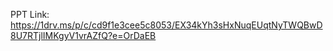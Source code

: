 PPT Link: https://1drv.ms/p/c/cd9f1e3cee5c8053/EX34kYh3sHxNuqEUqtNyTWQBwD8U7RTjlIMKgyV1vrAZfQ?e=OrDaEB
